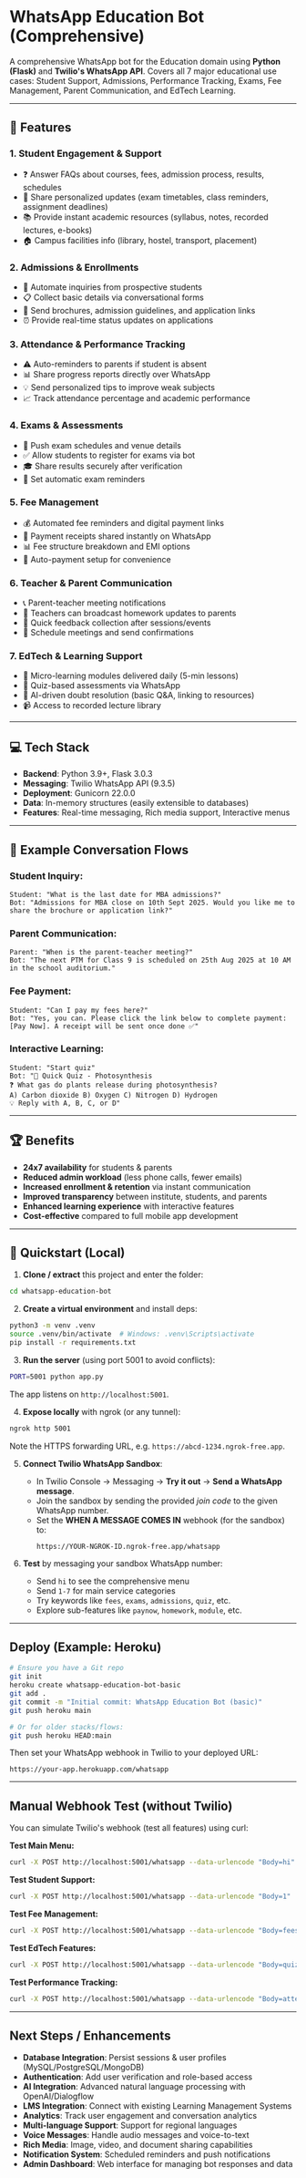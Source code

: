 # WhatsApp Education Bot (Comprehensive)

A comprehensive WhatsApp bot for the Education domain using **Python (Flask)** and **Twilio's WhatsApp API**.
Covers all 7 major educational use cases: Student Support, Admissions, Performance Tracking, Exams, Fee Management, Parent Communication, and EdTech Learning.

---

## 🚀 Features

### 1. **Student Engagement & Support**
- ❓ Answer FAQs about courses, fees, admission process, results, schedules
- 📱 Share personalized updates (exam timetables, class reminders, assignment deadlines)
- 📚 Provide instant academic resources (syllabus, notes, recorded lectures, e-books)
- 🏠 Campus facilities info (library, hostel, transport, placement)

### 2. **Admissions & Enrollments**
- 🔄 Automate inquiries from prospective students
- 📋 Collect basic details via conversational forms
- 📄 Send brochures, admission guidelines, and application links
- ⏰ Provide real-time status updates on applications

### 3. **Attendance & Performance Tracking**
- ⚠️ Auto-reminders to parents if student is absent
- 📊 Share progress reports directly over WhatsApp
- 💡 Send personalized tips to improve weak subjects
- 📈 Track attendance percentage and academic performance

### 4. **Exams & Assessments**
- 📅 Push exam schedules and venue details
- ✅ Allow students to register for exams via bot
- 🎓 Share results securely after verification
- 🔔 Set automatic exam reminders

### 5. **Fee Management**
- 💰 Automated fee reminders and digital payment links
- 🧾 Payment receipts shared instantly on WhatsApp
- 📊 Fee structure breakdown and EMI options
- 🔄 Auto-payment setup for convenience

### 6. **Teacher & Parent Communication**
- 📞 Parent-teacher meeting notifications
- 📢 Teachers can broadcast homework updates to parents
- 💬 Quick feedback collection after sessions/events
- 📅 Schedule meetings and send confirmations

### 7. **EdTech & Learning Support**
- 🎯 Micro-learning modules delivered daily (5-min lessons)
- 🧠 Quiz-based assessments via WhatsApp
- 🤖 AI-driven doubt resolution (basic Q&A, linking to resources)
- 📹 Access to recorded lecture library

---

## 💻 Tech Stack
- **Backend**: Python 3.9+, Flask 3.0.3
- **Messaging**: Twilio WhatsApp API (9.3.5)
- **Deployment**: Gunicorn 22.0.0
- **Data**: In-memory structures (easily extensible to databases)
- **Features**: Real-time messaging, Rich media support, Interactive menus

---

## 💬 Example Conversation Flows

### **Student Inquiry:**
```
Student: "What is the last date for MBA admissions?"
Bot: "Admissions for MBA close on 10th Sept 2025. Would you like me to share the brochure or application link?"
```

### **Parent Communication:**
```
Parent: "When is the parent-teacher meeting?"
Bot: "The next PTM for Class 9 is scheduled on 25th Aug 2025 at 10 AM in the school auditorium."
```

### **Fee Payment:**
```
Student: "Can I pay my fees here?"
Bot: "Yes, you can. Please click the link below to complete payment: [Pay Now]. A receipt will be sent once done ✅"
```

### **Interactive Learning:**
```
Student: "Start quiz"
Bot: "🧠 Quick Quiz - Photosynthesis
❓ What gas do plants release during photosynthesis?
A) Carbon dioxide B) Oxygen C) Nitrogen D) Hydrogen
💡 Reply with A, B, C, or D"
```

---

## 🏆 Benefits
- **24x7 availability** for students & parents
- **Reduced admin workload** (less phone calls, fewer emails)
- **Increased enrollment & retention** via instant communication
- **Improved transparency** between institute, students, and parents
- **Enhanced learning experience** with interactive features
- **Cost-effective** compared to full mobile app development

---

## 🚀 Quickstart (Local)

1) **Clone / extract** this project and enter the folder:
```bash
cd whatsapp-education-bot
```

2) **Create a virtual environment** and install deps:
```bash
python3 -m venv .venv
source .venv/bin/activate  # Windows: .venv\Scripts\activate
pip install -r requirements.txt
```

3) **Run the server** (using port 5001 to avoid conflicts):
```bash
PORT=5001 python app.py
```
The app listens on `http://localhost:5001`.

4) **Expose locally** with ngrok (or any tunnel):
```bash
ngrok http 5001
```
Note the HTTPS forwarding URL, e.g. `https://abcd-1234.ngrok-free.app`.

5) **Connect Twilio WhatsApp Sandbox**:
   - In Twilio Console → Messaging → **Try it out** → **Send a WhatsApp message**.
   - Join the sandbox by sending the provided *join code* to the given WhatsApp number.
   - Set the **WHEN A MESSAGE COMES IN** webhook (for the sandbox) to:
     ```
     https://YOUR-NGROK-ID.ngrok-free.app/whatsapp
     ```

6) **Test** by messaging your sandbox WhatsApp number:
   - Send `hi` to see the comprehensive menu
   - Send `1-7` for main service categories
   - Try keywords like `fees`, `exams`, `admissions`, `quiz`, etc.
   - Explore sub-features like `paynow`, `homework`, `module`, etc.

---

## Deploy (Example: Heroku)

```bash
# Ensure you have a Git repo
git init
heroku create whatsapp-education-bot-basic
git add .
git commit -m "Initial commit: WhatsApp Education Bot (basic)"
git push heroku main

# Or for older stacks/flows:
git push heroku HEAD:main
```

Then set your WhatsApp webhook in Twilio to your deployed URL:
```
https://your-app.herokuapp.com/whatsapp
```

---

## Manual Webhook Test (without Twilio)

You can simulate Twilio's webhook (test all features) using curl:

**Test Main Menu:**
```bash
curl -X POST http://localhost:5001/whatsapp --data-urlencode "Body=hi"
```

**Test Student Support:**
```bash
curl -X POST http://localhost:5001/whatsapp --data-urlencode "Body=1"
```

**Test Fee Management:**
```bash
curl -X POST http://localhost:5001/whatsapp --data-urlencode "Body=fees"
```

**Test EdTech Features:**
```bash
curl -X POST http://localhost:5001/whatsapp --data-urlencode "Body=quiz"
```

**Test Performance Tracking:**
```bash
curl -X POST http://localhost:5001/whatsapp --data-urlencode "Body=attendance"
```

---

## Next Steps / Enhancements
- **Database Integration**: Persist sessions & user profiles (MySQL/PostgreSQL/MongoDB)
- **Authentication**: Add user verification and role-based access
- **AI Integration**: Advanced natural language processing with OpenAI/Dialogflow
- **LMS Integration**: Connect with existing Learning Management Systems
- **Analytics**: Track user engagement and conversation analytics
- **Multi-language Support**: Support for regional languages
- **Voice Messages**: Handle audio messages and voice-to-text
- **Rich Media**: Image, video, and document sharing capabilities
- **Notification System**: Scheduled reminders and push notifications
- **Admin Dashboard**: Web interface for managing bot responses and data